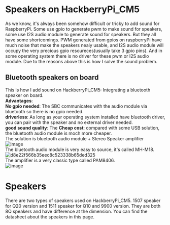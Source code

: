 # Speakers on HackberryPi_CM5

As we know, it's always been somehow difficult or tricky to add sound for RaspberryPi. Some use gpio to generate pwm to make sound for speakers, some use I2S audio module to generate sound for speakers. But they all have some shortcomings. PWM generated from gpios on raspberryPi have much noise that make the speakers nealy usable, and I2S audio module will occupy the very precious gpio resoureces(usually take 3 gpio pins). And in some operating system there is no driver for these pwm or I2S audio module. Due to the reasons above this is how I solve the sound problem.

## Bluetooth speakers on board

This is how I add sound on HackberryPi_CM5: Integrating a bluetooth speaker on board.  
**Advantages**:  
**No gpio needed**: The SBC communicates with the audio module via bluetooth so there is no gpio needed.  
**driverless**: As long as your operating system installed have bluetooth driver, you can pair with the speaker and no external driver needed.  
**good sound quality**: The 
**Cheap cost**: compared with some USB solution, the bluetooth audio module is moch more cheaper.  
The solution is bluetooth audio module + Stereo Speaker amplifier  
![image](https://github.com/user-attachments/assets/fa1b662a-e1b8-4add-a23a-1842e9664163)  
The bluetooth audio module is very easy to source, it's called MH-M18.  
![d8e22f566b35eec8c523338b65ded325](https://github.com/user-attachments/assets/870e180d-ea77-4786-b0f6-767c084fa577)  
The amplifier is a very classic type called PAM8406.  
![image](https://github.com/user-attachments/assets/2b6e1704-28a0-40e7-b78f-e65098a3e902)  

# Speakers

There are two types of speakers used on HackberryPi_CM5. 1507 speaker for Q20 version and 1511 speaker for Q10 and 9900 version. They are both 8Ω speakers and have difference at the dimension. You can find the datasheet about the speakers in this page.
